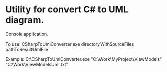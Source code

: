 # Utility for convert C# to UML diagram.

Console application.

To use: 
CSharpToUmlConverter.exe directoryWithSourceFiles pathToResultUmlFile
  
Example:
C:\CSharpToUmlConverter.exe "C:\Work\MyProject\ViewModels" "C:\Work\ViewModelsUml.txt"
